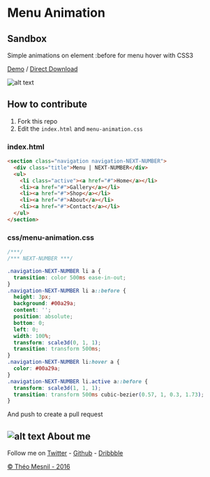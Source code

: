 # Menu Animation

## Sandbox

Simple animations on element :before for menu hover with CSS3

[Demo](https://www.theomesnil.com/demo/MenuAnimation/) / [Direct Download](https://www.theomesnil.com/demo/MenuAnimation/MenuAnimation.zip)

![alt text](https://www.theomesnil.com/data/images/MenuAnimation.gif 'theomesnil.com')

## How to contribute

1. Fork this repo
2. Edit the `index.html` and `menu-animation.css`

### index.html

```html
<section class="navigation navigation-NEXT-NUMBER">
  <div class="title">Menu | NEXT-NUMBER</div>
  <ul>
    <li class="active"><a href="#">Home</a></li>
    <li><a href="#">Gallery</a></li>
    <li><a href="#">Shop</a></li>
    <li><a href="#">About</a></li>
    <li><a href="#">Contact</a></li>
  </ul>
</section>
```

### css/menu-animation.css

```css
/***/
/*** NEXT-NUMBER ***/

.navigation-NEXT-NUMBER li a {
  transition: color 500ms ease-in-out;
}
.navigation-NEXT-NUMBER li a::before {
  height: 3px;
  background: #00a29a;
  content: '';
  position: absolute;
  bottom: 0;
  left: 0;
  width: 100%;
  transform: scale3d(0, 1, 1);
  transition: transform 500ms;
}
.navigation-NEXT-NUMBER li:hover a {
  color: #00a29a;
}
.navigation-NEXT-NUMBER li.active a::before {
  transform: scale3d(1, 1, 1);
  transition: transform 500ms cubic-bezier(0.57, 1, 0.3, 1.73);
}
```

And push to create a pull request

## ![alt text](https://avatars2.githubusercontent.com/u/11488084?v=3&s=25 'theomesnil.com') About me

Follow me on [Twitter](https://twitter.com/theomesnil) - [Github](https://github.com/mesniltheo) - [Dribbble](https://dribbble.com/theomesnil)

[© Théo Mesnil - 2016](https://www.theomesnil.com)
